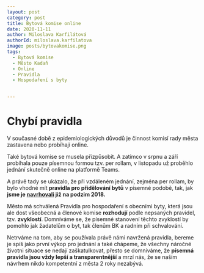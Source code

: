 ```yaml
---
layout: post
category: post
title: Bytová komise online
date: 2020-11-11
author: Miloslava Karfilátová
authorId: miloslava.karfilatova
image: posts/bytovakomise.png
tags:
  - Bytová komise
  - Město Kadaň
  - Online
  - Pravidla
  - Hospodaření s byty
 

---
```


# Chybí pravidla

V současné době z epidemiologických důvodů je činnost komisí rady města zastavena nebo probíhají online. 

Také bytová komise se musela přizpůsobit. A zatímco v srpnu a září probíhala pouze písemnou  formou tzv. per rollam, 
v listopadu už proběhlo jednání skutečně online na platformě Teams. 

A právě tady se ukázalo, že při vzdáleném jednání, zejména per rollam, by bylo vhodné mít **pravidla pro přidělování bytů** v písemné podobě, tak, jak **jsme je [navrhovali](https://kadan.pirati.cz/aktuality/bk.html) již na podzim 2018.**

Město má schválená Pravidla pro hospodaření s obecními byty, která jsou ale dost všeobecná a členové komise **rozhodují** podle nepsaných pravidel, tzv. **zvyklostí**. 
Domníváme se, že písemné stanovení těchto zvyklostí by pomohlo jak žadatelům o byt, tak členům BK a radním při schvalování.

Netrváme na tom, aby se používala právě námi navržená pravidla, bereme je spíš jako první výkop pro jednání a také chápeme, 
že všechny náročné životni situace se nedají zaškatulkovat, přesto se domníváme, že **písemná pravidla jsou vždy lepší a transparentnější**
a mrzí nás, že se naším návrhem nikdo kompetentní z města 2 roky nezabývá. 
